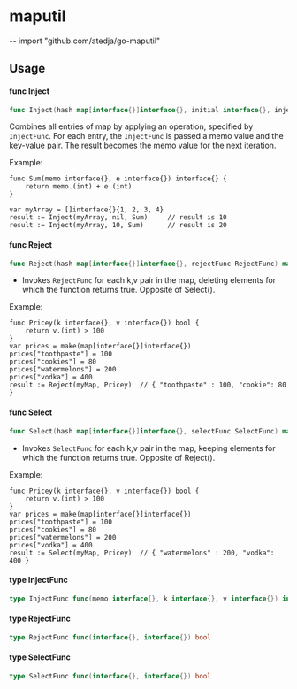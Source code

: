 # maputil
--
    import "github.com/atedja/go-maputil"


## Usage

#### func  Inject

```go
func Inject(hash map[interface{}]interface{}, initial interface{}, injectFunc InjectFunc) interface{}
```
Combines all entries of map by applying an operation, specified by `InjectFunc`.
For each entry, the `InjectFunc` is passed a memo value and the key-value pair.
The result becomes the memo value for the next iteration.

Example:

    func Sum(memo interface{}, e interface{}) interface{} {
    	return memo.(int) + e.(int)
    }

    var myArray = []interface{}{1, 2, 3, 4}
    result := Inject(myArray, nil, Sum)     // result is 10
    result := Inject(myArray, 10, Sum)      // result is 20

#### func  Reject

```go
func Reject(hash map[interface{}]interface{}, rejectFunc RejectFunc) map[interface{}]interface{}
```
* Invokes `RejectFunc` for each k,v pair in the map, deleting elements for which
the function returns true. Opposite of Select().

Example:

    func Pricey(k interface{}, v interface{}) bool {
    	return v.(int) > 100
    }
    var prices = make(map[interface{}]interface{})
    prices["toothpaste"] = 100
    prices["cookies"] = 80
    prices["watermelons"] = 200
    prices["vodka"] = 400
    result := Reject(myMap, Pricey)  // { "toothpaste" : 100, "cookie": 80 }

#### func  Select

```go
func Select(hash map[interface{}]interface{}, selectFunc SelectFunc) map[interface{}]interface{}
```
* Invokes `SelectFunc` for each k,v pair in the map, keeping elements for which
the function returns true. Opposite of Reject().

Example:

    func Pricey(k interface{}, v interface{}) bool {
    	return v.(int) > 100
    }
    var prices = make(map[interface{}]interface{})
    prices["toothpaste"] = 100
    prices["cookies"] = 80
    prices["watermelons"] = 200
    prices["vodka"] = 400
    result := Select(myMap, Pricey)  // { "watermelons" : 200, "vodka": 400 }

#### type InjectFunc

```go
type InjectFunc func(memo interface{}, k interface{}, v interface{}) interface{}
```


#### type RejectFunc

```go
type RejectFunc func(interface{}, interface{}) bool
```


#### type SelectFunc

```go
type SelectFunc func(interface{}, interface{}) bool
```

